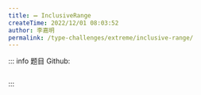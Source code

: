 ```yaml
---
title: ➖ InclusiveRange
createTime: 2022/12/01 08:03:52
author: 李嘉明
permalink: /type-challenges/extreme/inclusive-range/
---
```


::: info 题目
Github: []()

```ts

```

:::
